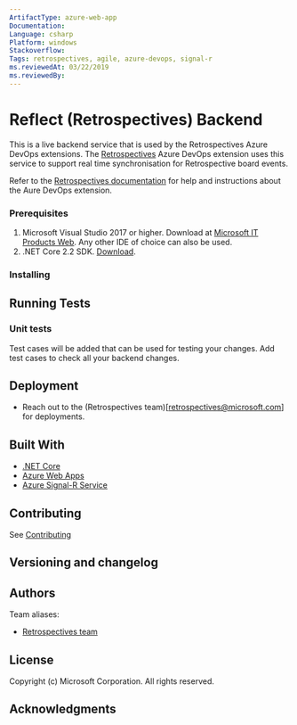 ```yaml
---
ArtifactType: azure-web-app
Documentation:
Language: csharp
Platform: windows
Stackoverflow:
Tags: retrospectives, agile, azure-devops, signal-r
ms.reviewedAt: 03/22/2019
ms.reviewedBy:
---
```


# Reflect (Retrospectives) Backend

This is a live backend service that is used by the Retrospectives Azure DevOps extensions. The [Retrospectives](https://marketplace.visualstudio.com/items?itemName=ms-devlabs.team-retrospectives#qna) Azure DevOps extension uses this service to support real time synchronisation for Retrospective board events.

Refer to the [Retrospectives documentation](https://microsoft.visualstudio.com/DefaultCollection/Universal%20Store/_git/DES.CDID.Retrospective?path=%2FREADME.md&version=GBmaster) for help and instructions about the Aure DevOps extension.

### Prerequisites

1. Microsoft Visual Studio 2017 or higher. Download at [Microsoft IT Products Web](https://productsweb/). Any other IDE of choice can also be used.
2. .NET Core 2.2 SDK. [Download](https://dotnet.microsoft.com/download/dotnet-core/2.2).

### Installing

## Running Tests

### Unit tests

Test cases will be added that can be used for testing your changes. Add test cases to check all your backend changes.

## Deployment

- Reach out to the (Retrospectives team)[retrospectives@microsoft.com] for deployments.

## Built With

- [.NET Core](https://docs.microsoft.com/en-us/dotnet/core/)
- [Azure Web Apps](https://azure.microsoft.com/en-us/services/app-service/web/)
- [Azure Signal-R Service](https://azure.microsoft.com/en-us/services/signalr-service/)

## Contributing

See [Contributing](https://github.com/microsoft/vsts-extension-retrospectives/blob/master/Backend/CONTRIBUTING.md)

## Versioning and changelog

## Authors

Team aliases:

- [Retrospectives team](retrospectives@microsoft.com)

## License

Copyright (c) Microsoft Corporation. All rights reserved.

## Acknowledgments
